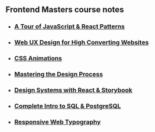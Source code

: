 ## Frontend Masters course notes

- ### [A Tour of JavaScript & React Patterns](https://github.com/villivald/frontendmasters/tree/main/JavaScript_%26_React_Patterns)
- ### [Web UX Design for High Converting Websites](https://github.com/villivald/frontendmasters/tree/main/Web_UX_Design)
- ### [CSS Animations](https://github.com/villivald/frontendmasters/tree/main/CSS_Animations)
- ### [Mastering the Design Process](https://github.com/villivald/frontendmasters/tree/main/Design_Process)
- ### [Design Systems with React & Storybook](https://github.com/villivald/frontendmasters/tree/main/DesignSystems_Storybook)
- ### [Complete Intro to SQL & PostgreSQL](https://github.com/villivald/frontendmasters/tree/main/SQL_PostgreSQL)
- ### [Responsive Web Typography](https://github.com/villivald/frontendmasters/tree/main/Typography)
